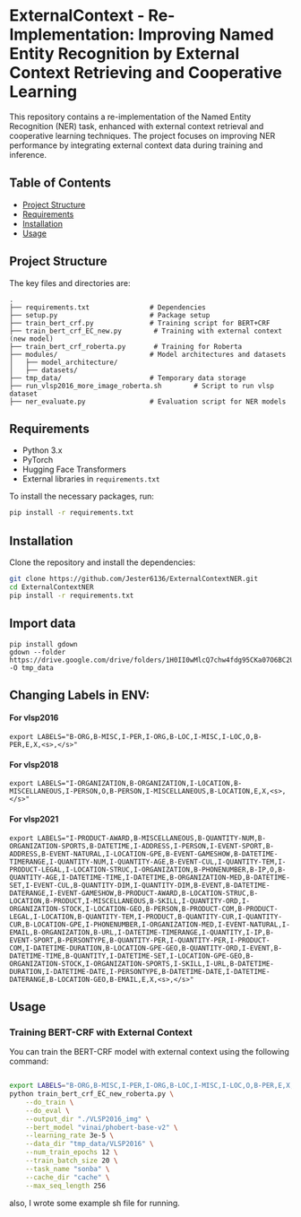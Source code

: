 # ExternalContext - Re-Implementation: Improving Named Entity Recognition by External Context Retrieving and Cooperative Learning

This repository contains a re-implementation of the Named Entity Recognition (NER) task, enhanced with external context retrieval and cooperative learning techniques. The project focuses on improving NER performance by integrating external context data during training and inference.

## Table of Contents
- [Project Structure](#project-structure)
- [Requirements](#requirements)
- [Installation](#installation)
- [Usage](#usage)

## Project Structure

The key files and directories are:

```
.
├── requirements.txt               # Dependencies
├── setup.py                       # Package setup
├── train_bert_crf.py              # Training script for BERT+CRF
├── train_bert_crf_EC_new.py        # Training with external context (new model)
├── train_bert_crf_roberta.py       # Training for Roberta
├── modules/                       # Model architectures and datasets
│   ├── model_architecture/
│   ├── datasets/
├── tmp_data/                      # Temporary data storage
├── run_vlsp2016_more_image_roberta.sh        # Script to run vlsp dataset
├── ner_evaluate.py                # Evaluation script for NER models
```

## Requirements

- Python 3.x
- PyTorch
- Hugging Face Transformers
- External libraries in `requirements.txt`

To install the necessary packages, run:

```bash
pip install -r requirements.txt
```

## Installation

Clone the repository and install the dependencies:

```bash
git clone https://github.com/Jester6136/ExternalContextNER.git
cd ExternalContextNER
pip install -r requirements.txt
```

## Import data 

```
pip install gdown
gdown --folder https://drive.google.com/drive/folders/1H0II0wMlcQ7chw4fdg95CKa07O6BC2U5 -O tmp_data
```



## Changing Labels in ENV:
   #### For vlsp2016
   ```
   export LABELS="B-ORG,B-MISC,I-PER,I-ORG,B-LOC,I-MISC,I-LOC,O,B-PER,E,X,<s>,</s>"
```
   #### For vlsp2018
   ```
   export LABELS="I-ORGANIZATION,B-ORGANIZATION,I-LOCATION,B-MISCELLANEOUS,I-PERSON,O,B-PERSON,I-MISCELLANEOUS,B-LOCATION,E,X,<s>,</s>"
   ```

   #### For vlsp2021
   ```
   export LABELS="I-PRODUCT-AWARD,B-MISCELLANEOUS,B-QUANTITY-NUM,B-ORGANIZATION-SPORTS,B-DATETIME,I-ADDRESS,I-PERSON,I-EVENT-SPORT,B-ADDRESS,B-EVENT-NATURAL,I-LOCATION-GPE,B-EVENT-GAMESHOW,B-DATETIME-TIMERANGE,I-QUANTITY-NUM,I-QUANTITY-AGE,B-EVENT-CUL,I-QUANTITY-TEM,I-PRODUCT-LEGAL,I-LOCATION-STRUC,I-ORGANIZATION,B-PHONENUMBER,B-IP,O,B-QUANTITY-AGE,I-DATETIME-TIME,I-DATETIME,B-ORGANIZATION-MED,B-DATETIME-SET,I-EVENT-CUL,B-QUANTITY-DIM,I-QUANTITY-DIM,B-EVENT,B-DATETIME-DATERANGE,I-EVENT-GAMESHOW,B-PRODUCT-AWARD,B-LOCATION-STRUC,B-LOCATION,B-PRODUCT,I-MISCELLANEOUS,B-SKILL,I-QUANTITY-ORD,I-ORGANIZATION-STOCK,I-LOCATION-GEO,B-PERSON,B-PRODUCT-COM,B-PRODUCT-LEGAL,I-LOCATION,B-QUANTITY-TEM,I-PRODUCT,B-QUANTITY-CUR,I-QUANTITY-CUR,B-LOCATION-GPE,I-PHONENUMBER,I-ORGANIZATION-MED,I-EVENT-NATURAL,I-EMAIL,B-ORGANIZATION,B-URL,I-DATETIME-TIMERANGE,I-QUANTITY,I-IP,B-EVENT-SPORT,B-PERSONTYPE,B-QUANTITY-PER,I-QUANTITY-PER,I-PRODUCT-COM,I-DATETIME-DURATION,B-LOCATION-GPE-GEO,B-QUANTITY-ORD,I-EVENT,B-DATETIME-TIME,B-QUANTITY,I-DATETIME-SET,I-LOCATION-GPE-GEO,B-ORGANIZATION-STOCK,I-ORGANIZATION-SPORTS,I-SKILL,I-URL,B-DATETIME-DURATION,I-DATETIME-DATE,I-PERSONTYPE,B-DATETIME-DATE,I-DATETIME-DATERANGE,B-LOCATION-GEO,B-EMAIL,E,X,<s>,</s>"
```

## Usage

### Training BERT-CRF with External Context

You can train the BERT-CRF model with external context using the following command:

```bash

export LABELS="B-ORG,B-MISC,I-PER,I-ORG,B-LOC,I-MISC,I-LOC,O,B-PER,E,X,<s>,</s>"
python train_bert_crf_EC_new_roberta.py \
    --do_train \
    --do_eval \
    --output_dir "./VLSP2016_img" \
    --bert_model "vinai/phobert-base-v2" \
    --learning_rate 3e-5 \
    --data_dir "tmp_data/VLSP2016" \
    --num_train_epochs 12 \
    --train_batch_size 20 \
    --task_name "sonba" \
    --cache_dir "cache" \
    --max_seq_length 256
```

also, I wrote some example sh file for running.